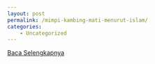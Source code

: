 ```yaml
---
layout: post
permalink: /mimpi-kambing-mati-menurut-islam/
categories:
    - Uncategorized
---
```


[Baca Selengkapnya](/10)